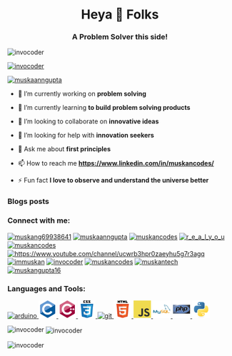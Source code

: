 <h1 align="center">Heya 👋 Folks</h1>
<h3 align="center">A Problem Solver this side!</h3>

<p align="left"> <img src="https://komarev.com/ghpvc/?username=invocoder&label=Profile%20views&color=0e75b6&style=flat" alt="invocoder" /> </p>

<p align="left"> <a href="https://github.com/ryo-ma/github-profile-trophy"><img src="https://github-profile-trophy.vercel.app/?username=invocoder" alt="invocoder" /></a> </p>

<p align="left"> <a href="https://twitter.com/muskaanngupta" target="blank"><img src="https://img.shields.io/twitter/follow/muskaanngupta?logo=twitter&style=for-the-badge" alt="muskaanngupta" /></a> </p>

- 🔭 I’m currently working on **problem solving**

- 🌱 I’m currently learning **to build problem solving products**

- 👯 I’m looking to collaborate on **innovative ideas**

- 🤝 I’m looking for help with **innovation seekers**

- 💬 Ask me about **first principles**

- 📫 How to reach me **https://www.linkedin.com/in/muskancodes/**

- ⚡ Fun fact **I love to observe and understand the universe better**

### Blogs posts
<!-- BLOG-POST-LIST:START -->
<!-- BLOG-POST-LIST:END -->

<h3 align="left">Connect with me:</h3>
<p align="left">
<a href="https://dev.to/muskang69938641" target="blank"><img align="center" src="https://cdn.jsdelivr.net/npm/simple-icons@3.0.1/icons/dev-dot-to.svg" alt="muskang69938641" height="30" width="40" /></a>
<a href="https://twitter.com/muskaanngupta" target="blank"><img align="center" src="https://raw.githubusercontent.com/rahuldkjain/github-profile-readme-generator/master/src/images/icons/Social/twitter.svg" alt="muskaanngupta" height="30" width="40" /></a>
<a href="https://linkedin.com/in/muskancodes" target="blank"><img align="center" src="https://raw.githubusercontent.com/rahuldkjain/github-profile-readme-generator/master/src/images/icons/Social/linked-in-alt.svg" alt="muskancodes" height="30" width="40" /></a>
<a href="https://instagram.com/r_e_a_l_y_o_u" target="blank"><img align="center" src="https://raw.githubusercontent.com/rahuldkjain/github-profile-readme-generator/master/src/images/icons/Social/instagram.svg" alt="r_e_a_l_y_o_u" height="30" width="40" /></a>
<a href="https://medium.com/muskancodes" target="blank"><img align="center" src="https://raw.githubusercontent.com/rahuldkjain/github-profile-readme-generator/master/src/images/icons/Social/medium.svg" alt="muskancodes" height="30" width="40" /></a>
<a href="https://www.youtube.com/c/https://www.youtube.com/channel/ucwrb3hpr0zaeyhu5g7r3agq" target="blank"><img align="center" src="https://raw.githubusercontent.com/rahuldkjain/github-profile-readme-generator/master/src/images/icons/Social/youtube.svg" alt="https://www.youtube.com/channel/ucwrb3hpr0zaeyhu5g7r3agq" height="30" width="40" /></a>
<a href="https://www.codechef.com/users/immuskan" target="blank"><img align="center" src="https://cdn.jsdelivr.net/npm/simple-icons@3.1.0/icons/codechef.svg" alt="immuskan" height="30" width="40" /></a>
<a href="https://www.hackerrank.com/invocoder" target="blank"><img align="center" src="https://raw.githubusercontent.com/rahuldkjain/github-profile-readme-generator/master/src/images/icons/Social/hackerrank.svg" alt="invocoder" height="30" width="40" /></a>
<a href="https://codeforces.com/profile/muskancodes" target="blank"><img align="center" src="https://cdn.jsdelivr.net/npm/simple-icons@3.0.1/icons/codeforces.svg" alt="muskancodes" height="30" width="40" /></a>
<a href="https://www.leetcode.com/muskantech" target="blank"><img align="center" src="https://raw.githubusercontent.com/rahuldkjain/github-profile-readme-generator/master/src/images/icons/Social/leet-code.svg" alt="muskantech" height="30" width="40" /></a>
<a href="https://auth.geeksforgeeks.org/user/muskangupta16" target="blank"><img align="center" src="https://raw.githubusercontent.com/rahuldkjain/github-profile-readme-generator/master/src/images/icons/Social/geeks-for-geeks.svg" alt="muskangupta16" height="30" width="40" /></a>
</p>

<h3 align="left">Languages and Tools:</h3>
<p align="left"> <a href="https://www.arduino.cc/" target="_blank"> <img src="https://cdn.worldvectorlogo.com/logos/arduino-1.svg" alt="arduino" width="40" height="40"/> </a> <a href="https://www.cprogramming.com/" target="_blank"> <img src="https://raw.githubusercontent.com/devicons/devicon/master/icons/c/c-original.svg" alt="c" width="40" height="40"/> </a> <a href="https://www.w3schools.com/cpp/" target="_blank"> <img src="https://raw.githubusercontent.com/devicons/devicon/master/icons/cplusplus/cplusplus-original.svg" alt="cplusplus" width="40" height="40"/> </a> <a href="https://www.w3schools.com/css/" target="_blank"> <img src="https://raw.githubusercontent.com/devicons/devicon/master/icons/css3/css3-original-wordmark.svg" alt="css3" width="40" height="40"/> </a> <a href="https://git-scm.com/" target="_blank"> <img src="https://www.vectorlogo.zone/logos/git-scm/git-scm-icon.svg" alt="git" width="40" height="40"/> </a> <a href="https://www.w3.org/html/" target="_blank"> <img src="https://raw.githubusercontent.com/devicons/devicon/master/icons/html5/html5-original-wordmark.svg" alt="html5" width="40" height="40"/> </a> <a href="https://developer.mozilla.org/en-US/docs/Web/JavaScript" target="_blank"> <img src="https://raw.githubusercontent.com/devicons/devicon/master/icons/javascript/javascript-original.svg" alt="javascript" width="40" height="40"/> </a> <a href="https://www.mysql.com/" target="_blank"> <img src="https://raw.githubusercontent.com/devicons/devicon/master/icons/mysql/mysql-original-wordmark.svg" alt="mysql" width="40" height="40"/> </a> <a href="https://www.php.net" target="_blank"> <img src="https://raw.githubusercontent.com/devicons/devicon/master/icons/php/php-original.svg" alt="php" width="40" height="40"/> </a> <a href="https://www.python.org" target="_blank"> <img src="https://raw.githubusercontent.com/devicons/devicon/master/icons/python/python-original.svg" alt="python" width="40" height="40"/> </a> </p>

<p><img align="left" src="https://github-readme-stats.vercel.app/api/top-langs?username=invocoder&show_icons=true&locale=en&layout=compact" alt="invocoder" /></p>

<p>&nbsp;<img align="center" src="https://github-readme-stats.vercel.app/api?username=invocoder&show_icons=true&locale=en" alt="invocoder" /></p>

<p><img align="center" src="https://github-readme-streak-stats.herokuapp.com/?user=invocoder&" alt="invocoder" /></p>
